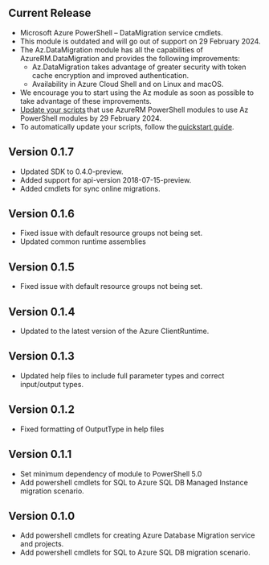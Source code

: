 ﻿<!--
    Please leave this section at the top of the change log.

    Changes for the current release should go under the section titled "Current Release", and should adhere to the following format:

    ## Current Release
    * Overview of change #1
        - Additional information about change #1
    * Overview of change #2
        - Additional information about change #2
        - Additional information about change #2
    * Overview of change #3
    * Overview of change #4
        - Additional information about change #4

    ## YYYY.MM.DD - Version X.Y.Z (Previous Release)
    * Overview of change #1
        - Additional information about change #1
-->
## Current Release
* Microsoft Azure PowerShell – DataMigration service cmdlets.
* This module is outdated and will go out of support on 29 February 2024.
* The Az.DataMigration module has all the capabilities of AzureRM.DataMigration and provides the following improvements:
    - Az.DataMigration takes advantage of greater security with token cache encryption and improved authentication.
    - Availability in Azure Cloud Shell and on Linux and macOS.
* We encourage you to start using the Az module as soon as possible to take advantage of these improvements.
* [Update your scripts](https://aka.ms/azpsmigrate) that use AzureRM PowerShell modules to use Az PowerShell modules by 29 February 2024.
* To automatically update your scripts, follow the [quickstart guide](https://aka.ms/azpsmigratequick).

## Version 0.1.7
* Updated SDK to 0.4.0-preview.
* Added support for api-version 2018-07-15-preview.
* Added cmdlets for sync online migrations.

## Version 0.1.6
* Fixed issue with default resource groups not being set.
* Updated common runtime assemblies

## Version 0.1.5
* Fixed issue with default resource groups not being set.

## Version 0.1.4
* Updated to the latest version of the Azure ClientRuntime.

## Version 0.1.3
* Updated help files to include full parameter types and correct input/output types.

## Version 0.1.2
* Fixed formatting of OutputType in help files

## Version 0.1.1
* Set minimum dependency of module to PowerShell 5.0
* Add powershell cmdlets for SQL to Azure SQL DB Managed Instance migration scenario.

## Version 0.1.0
* Add powershell cmdlets for creating Azure Database Migration service and projects.
* Add powershell cmdlets for SQL to Azure SQL DB migration scenario.
